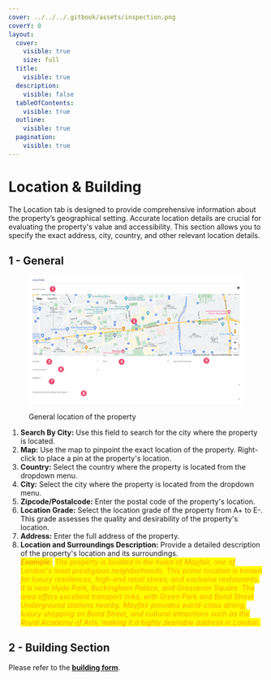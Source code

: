 ```yaml
---
cover: ../../../.gitbook/assets/inspection.png
coverY: 0
layout:
  cover:
    visible: true
    size: full
  title:
    visible: true
  description:
    visible: false
  tableOfContents:
    visible: true
  outline:
    visible: true
  pagination:
    visible: true
---
```


# Location & Building

The Location tab is designed to provide comprehensive information about the property’s geographical setting. Accurate location details are crucial for evaluating the property's value and accessibility. This section allows you to specify the exact address, city, country, and other relevant location details.

## 1 - General

<figure><img src="../../../.gitbook/assets/CleanShot 2024-05-23 at 06.48.57@2x.png" alt=""><figcaption><p>General location of the property</p></figcaption></figure>

1. **Search By City:** Use this field to search for the city where the property is located.
2. **Map:** Use the map to pinpoint the exact location of the property. Right-click to place a pin at the property's location.
3. **Country:** Select the country where the property is located from the dropdown menu.
4. **City:** Select the city where the property is located from the dropdown menu.
5. **Zipcode/Postalcode:** Enter the postal code of the property's location.
6. **Location Grade:** Select the location grade of the property from A+ to E-. This grade assesses the quality and desirability of the property's location.
7. **Address:** Enter the full address of the property.
8. **Location and Surroundings Description:** Provide a detailed description of the property's location and its surroundings.\
   _<mark style="color:orange;">**Example:**</mark> <mark style="color:orange;"></mark><mark style="color:orange;">The property is located in the heart of Mayfair, one of London's most prestigious neighborhoods. This prime location is known for luxury residences, high-end retail stores, and exclusive restaurants. It is near Hyde Park, Buckingham Palace, and Grosvenor Square. The area offers excellent transport links, with Green Park and Bond Street Underground stations nearby. Mayfair provides world-class dining, luxury shopping on Bond Street, and cultural attractions such as the Royal Academy of Arts, making it a highly desirable address in London.</mark>_

## 2 - Building Section

Please refer to the [**building form**](../../../resources/buildings/building-form/).
